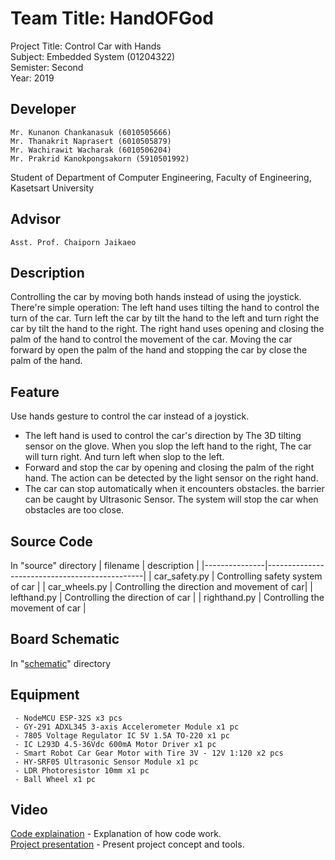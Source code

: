 # Team Title: HandOFGod

Project Title: Control Car with Hands <br/>
Subject: Embedded System (01204322) <br/>
Semister: Second <br/>
Year: 2019 <br/>

## Developer

    Mr. Kunanon Chankanasuk (6010505666)
    Mr. Thanakrit Naprasert (6010505879)
    Mr. Wachirawit Wacharak (6010506204)
    Mr. Prakrid Kanokpongsakorn (5910501992)

Student of Department of Computer Engineering, Faculty of Engineering, Kasetsart University

## Advisor

    Asst. Prof. Chaiporn Jaikaeo

## Description

Controlling the car by moving both hands instead of using the joystick. There're simple operation: The left hand uses tilting the hand to control the turn of the car. Turn left the car by tilt the hand to the left and turn right the car by tilt the hand to the right. The right hand uses opening and closing the palm of the hand to control the movement of the car. Moving the car forward by open the palm of the hand and stopping the car by close the palm of the hand.

## Feature

Use hands gesture to control the car instead of a joystick.

- The left hand is used to control the car's direction by The 3D tilting sensor on the glove. When you slop the left hand to the right, The car will turn right. And turn left when slop to the left.
- Forward and stop the car by opening and closing the palm of the right hand. The action can be detected by the light sensor on the right hand.
- The car can stop automatically when it encounters obstacles. the barrier can be caught by Ultrasonic Sensor. The system will stop the car when obstacles are too close.

## Source Code

In "source" directory
| filename | description |
|---------------|-----------------------------------------------|
| car_safety.py | Controlling safety system of car |
| car_wheels.py | Controlling the direction and movement of car|
| lefthand.py | Controlling the direction of car |
| righthand.py | Controlling the movement of car |

## Board Schematic

In "[schematic](https://github.com/Tauhoo/Control-Car-With-Hands/tree/master/schematic)" directory

## Equipment

     - NodeMCU ESP-32S x3 pcs
     - GY-291 ADXL345 3-axis Accelerometer Module x1 pc
     - 7805 Voltage Regulator IC 5V 1.5A TO-220 x1 pc
     - IC L293D 4.5-36Vdc 600mA Motor Driver x1 pc
     - Smart Robot Car Gear Motor with Tire 3V - 12V 1:120 x2 pcs
     - HY-SRF05 Ultrasonic Sensor Module x1 pc
     - LDR Photoresistor 10mm x1 pc
     - Ball Wheel x1 pc

## Video

[Code explaination](https://youtu.be/wOnyEVgWpVA) - Explanation of how code work.<br/>
[Project presentation](https://youtu.be/XpA377lBA1Q) - Present project concept and tools.
